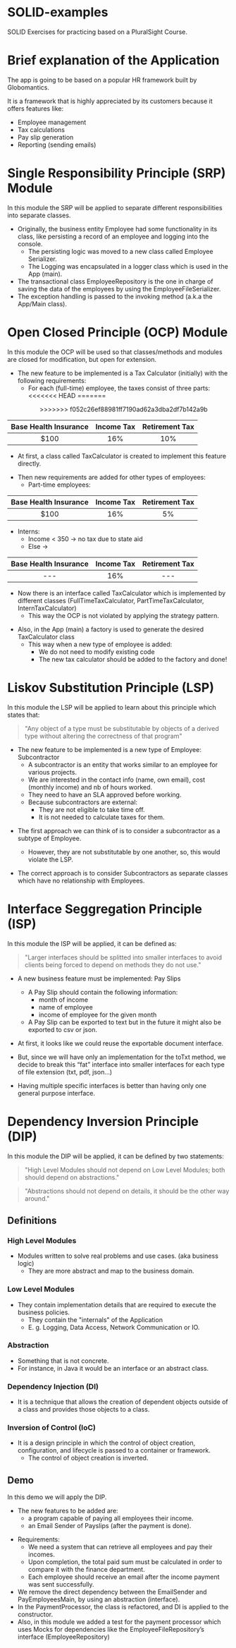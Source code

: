 # SOLID-examples

SOLID Exercises for practicing based on a PluralSight Course.

# Brief explanation of the Application

The app is going to be based on a popular HR framework built by Globomantics.

It is a framework that is highly appreciated by its customers because it offers features like:

- Employee management
- Tax calculations
- Pay slip generation
- Reporting (sending emails)

# Single Responsibility Principle (SRP) Module

In this module the SRP will be applied to separate different responsibilities into separate classes.

- Originally, the business entity Employee had some functionality in its class, like persisting a record of an employee and logging into the console.
  - The persisting logic was moved to a new class called Employee Serializer.
  - The Logging was encapsulated in a logger class which is used in the App (main).
- The transactional class EmployeeRepository is the one in charge of saving the data of the employees by using the EmployeeFileSerializer.
- The exception handling is passed to the invoking method (a.k.a the App/Main class).

# Open Closed Principle (OCP) Module

In this module the OCP will be used so that classes/methods and modules are closed for modification, but open for extension.

- The new feature to be implemented is a Tax Calculator (initially) with the following requirements:
  - For each (full-time) employee, the taxes consist of three parts:
  <<<<<<< HEAD
  =======
  <p align="center">
  >>>>>>> f052c26ef88981ff7190ad62a3dba2df7b142a9b

| Base Health Insurance | Income Tax | Retirement Tax |
| :-------------------: | :--------: | :------------: |
|         $100          |    16%     |      10%       |

- At first, a class called TaxCalculator is created to implement this feature directly.

* Then new requirements are added for other types of employees:
  - Part-time employees:

| Base Health Insurance | Income Tax | Retirement Tax |
| :-------------------: | :--------: | :------------: |
|         $100          |    16%     |       5%       |

- Interns:
  - Income < 350 -> no tax due to state aid
  - Else ->

| Base Health Insurance | Income Tax | Retirement Tax |
| :-------------------: | :--------: | :------------: |
|          ---          |    16%     |      ---       |

- Now there is an interface called TaxCalculator which is implemented by different classes (FullTimeTaxCalculator, PartTimeTaxCalculator, InternTaxCalculator)
  - This way the OCP is not violated by applying the strategy pattern.

* Also, in the App (main) a factory is used to generate the desired TaxCalculator class
  - This way when a new type of employee is added:
    - We do not need to modify existing code
    - The new tax calculator should be added to the factory and done!

# Liskov Substitution Principle (LSP)

In this module the LSP will be applied to learn about this principle which states that:

> "Any object of a type must be substitutable by objects of a derived type without altering the correctness of that program"

- The new feature to be implemented is a new type of Employee: Subcontractor
  - A subcontractor is an entity that works similar to an employee for various projects.
  - We are interested in the contact info (name, own email), cost (monthly income) and nb of hours worked.
  - They need to have an SLA approved before working.
  - Because subcontractors are external:
    - They are not eligible to take time off.
    - It is not needed to calculate taxes for them.

* The first approach we can think of is to consider a subcontractor as a subtype of Employee.

  - However, they are not substitutable by one another, so, this would violate the LSP.

* The correct approach is to consider Subcontractors as separate classes which have no relationship with Employees.

# Interface Seggregation Principle (ISP)

In this module the ISP will be applied, it can be defined as:

> "Larger interfaces should be splitted into smaller interfaces to avoid clients being forced to depend on methods they do not use."

- A new business feature must be implemented: Pay Slips

  - A Pay Slip should contain the following information:
    - month of income
    - name of employee
    - income of employee for the given month
  - A Pay Slip can be exported to text but in the future it might also be exported to csv or json.

- At first, it looks like we could reuse the exportable document interface.
- But, since we will have only an implementation for the toTxt method, we decide to break this “fat” interface into smaller interfaces for each type of file extension (txt, pdf, json…)
- Having multiple specific interfaces is better than having only one general purpose interface.

# Dependency Inversion Principle (DIP)

In this module the DIP will be applied, it can be defined by two statements:

> "High Level Modules should not depend on Low Level Modules; both should depend on abstractions."

> "Abstractions should not depend on details, it should be the other way around."

## Definitions

### High Level Modules

- Modules written to solve real problems and use cases. (aka business logic)
  - They are more abstract and map to the business domain.

### Low Level Modules

- They contain implementation details that are required to execute the business policies.
  - They contain the "internals" of the Application
  - E. g. Logging, Data Access, Network Communication or IO.

### Abstraction

- Something that is not concrete.
- For instance, in Java it would be an interface or an abstract class.

### Dependency Injection (DI)

- It is a technique that allows the creation of dependent objects outside of a class and provides those objects to a class.

### Inversion of Control (IoC)

- It is a design principle in which the control of object creation, configuration, and lifecycle is passed to a container or framework.
  - The control of object creation is inverted.

## Demo

In this demo we will apply the DIP.

- The new features to be added are:
  - a program capable of paying all employees their income.
  - an Email Sender of Payslips (after the payment is done).

* Requirements:
  - We need a system that can retrieve all employees and pay their incomes.
  - Upon completion, the total paid sum must be calculated in order to compare it with the finance department.
  - Each employee should receive an email after the income payment was sent successfully.
* We remove the direct dependency between the EmailSender and PayEmployeesMain, by using an abstraction (interface).
* In the PaymentProcessor, the class is refactored, and DI is applied to the constructor.
* Also, in this module we added a test for the payment processor which uses Mocks for dependencies like the EmployeeFileRepository’s interface (EmployeeRepository)
